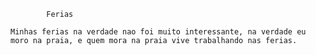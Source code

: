             Ferias 

    Minhas ferias na verdade nao foi muito interessante, na verdade eu moro na praia, e quem mora na praia vive trabalhando nas ferias. 